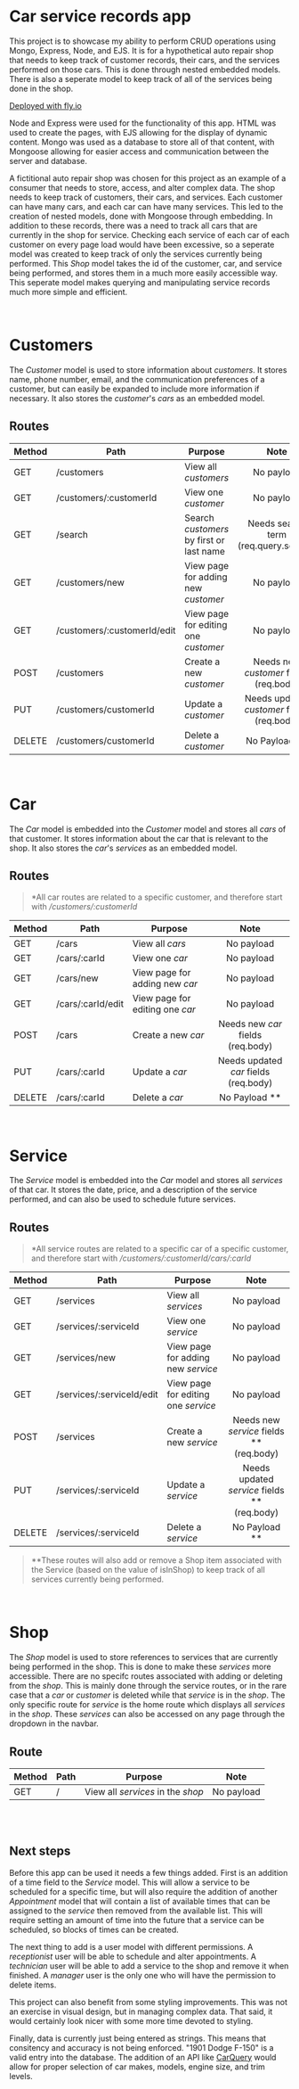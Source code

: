 # Car service records app

This project is to showcase my ability to perform CRUD operations using Mongo, Express, Node, and EJS. It is for a hypothetical auto repair shop that needs to keep track of customer records, their cars, and the services performed on those cars. This is done through nested embedded models. There is also a seperate model to keep track of all of the services being done in the shop.

[Deployed with fly.io](https://calcifer-project2.fly.dev/)

Node and Express were used for the functionality of this app. HTML was used to create the pages, with EJS allowing for the display of dynamic content. Mongo was used as a database to store all of that content, with Mongoose allowing for easier access and communication between the server and database.

A fictitional auto repair shop was chosen for this project as an example of a consumer that needs to store, access, and alter complex data. The shop needs to keep track of customers, their cars, and services. Each customer can have many cars, and each car can have many services. This led to the creation of nested models, done with Mongoose through embedding. In addition to these records, there was a need to track all cars that are currently in the shop for service. Checking each service of each car of each customer on every page load would have been excessive, so a seperate model was created to keep track of only the services currently being performed. This _Shop_ model takes the id of the customer, car, and service being performed, and stores them in a much more easily accessible way. This seperate model makes querying and manipulating service records much more simple and efficient.

<br />

# Customers

The _Customer_ model is used to store information about _customers_. It stores name, phone number, email, and the communication preferences of a customer, but can easily be expanded to include more information if necessary. It also stores the _customer_'s _cars_ as an embedded model.

## Routes

Method | Path  | Purpose | Note
-----------|------------------|------------------|:---:
GET     | /customers | View all _customers_ | No payload
GET     | /customers/:customerId | View one _customer_ | No payload
GET     | /search | Search _customers_ by first or last name | Needs search term<br>(req.query.search)
GET     | /customers/new | View page for adding new _customer_ | No payload
GET     | /customers/:customerId/edit | View page for editing one _customer_ | No payload
POST    | /customers | Create a new _customer_ | Needs new _customer_ fields<br>(req.body)
PUT     | /customers/customerId | Update a _customer_ | Needs updated _customer_ fields<br>(req.body)
DELETE  | /customers/customerId | Delete a _customer_ | No Payload **

<br />

# Car

The _Car_ model is embedded into the _Customer_ model and stores all _cars_ of that customer. It stores information about the car that is relevant to the shop. It also stores the _car_'s _services_ as an embedded model.

## Routes

> \*All car routes are related to a specific customer, and therefore start with _/customers/:customerId_

Method | Path  | Purpose | Note
-----------|------------------|------------------|:---:
GET     | /cars | View all _cars_ | No payload
GET     | /cars/:carId | View one _car_ | No payload
GET     | /cars/new | View page for adding new _car_ | No payload
GET     | /cars/:carId/edit | View page for editing one _car_ | No payload
POST    | /cars | Create a new _car_ | Needs new _car_ fields<br>(req.body)
PUT     | /cars/:carId | Update a _car_ | Needs updated _car_ fields<br>(req.body)
DELETE  | /cars/:carId | Delete a _car_ | No Payload **

<br />

# Service

The _Service_ model is embedded into the _Car_ model and stores all _services_ of that car. It stores the date, price, and a description of the service performed, and can also be used to schedule future services.

## Routes

> \*All service routes are related to a specific car of a specific customer, and therefore start with _/customers/:customerId/cars/:carId_

Method | Path  | Purpose | Note
-----------|------------------|------------------|:---:
GET     | /services | View all _services_ | No payload
GET     | /services/:serviceId | View one _service_ | No payload
GET     | /services/new | View page for adding new _service_ | No payload
GET     | /services/:serviceId/edit | View page for editing one _service_ | No payload
POST    | /services | Create a new _service_ | Needs new _service_ fields **<br>(req.body)
PUT     | /services/:serviceId | Update a _service_ | Needs updated _service_ fields **<br>(req.body)
DELETE  | /services/:serviceId | Delete a _service_ | No Payload **

> \*\*These routes will also add or remove a Shop item associated with the Service (based on the value of isInShop) to keep track of all services currently being performed.

<br />

# Shop

The _Shop_ model is used to store references to services that are currently being performed in the shop. This is done to make these _services_ more accessible. There are no specifc routes associated with adding or deleting from the _shop_. This is mainly done through the service routes, or in the rare case that a _car_ or _customer_ is deleted while that _service_ is in the _shop_. The only specific route for _service_ is the home route which displays all _services_ in the _shop_. These _services_ can also be accessed on any page through the dropdown in the navbar.

## Route

Method | Path  | Purpose | Note
-----------|------------------|------------------|:---:
GET     | / | View all _services_ in the _shop_ | No payload

<br />
<br />

## Next steps

Before this app can be used it needs a few things added. First is an addition of a time field to the _Service_ model. This will allow a service to be scheduled for a specific time, but will also require the addition of another _Appointment_ model that will contain a list of available times that can be assigned to the _service_ then removed from the available list. This will require setting an amount of time into the future that a service can be scheduled, so blocks of times can be created.

The next thing to add is a user model with different permissions. A _receptionist_ user will be able to schedule and alter appointments. A _technician_ user will be able to add a service to the shop and remove it when finished. A _manager_ user is the only one who will have the permission to delete items.

This project can also benefit from some styling improvements. This was not an exercise in visual design, but in managing complex data. That said, it would certainly look nicer with some more time devoted to styling.

Finally, data is currently just being entered as strings. This means that consitency and accuracy is not being enforced. "1901 Dodge F-150" is a valid entry into the database. The addition of an API like [CarQuery](https://www.carqueryapi.com/) would allow for proper selection of car makes, models, engine size, and trim levels.

